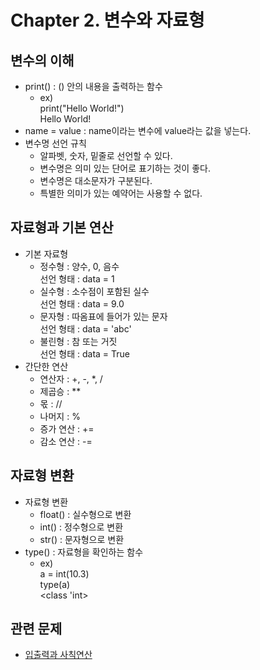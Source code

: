 # Chapter 2. 변수와 자료형

## 변수의 이해
- print() : () 안의 내용을 출력하는 함수
  - ex)<br>
  print("Hello World!")<br>
  Hello World!
- name = value : name이라는 변수에 value라는 값을 넣는다.
- 변수명 선언 규칙
  - 알파벳, 숫자, 밑줄로 선언할 수 있다.
  - 변수명은 의미 있는 단어로 표기하는 것이 좋다.
  - 변수명은 대소문자가 구분된다.
  - 특별한 의미가 있는 예약어는 사용할 수 없다.

## 자료형과 기본 연산
- 기본 자료형
  - 정수형 : 양수, 0, 음수<br>
선언 형태 : data = 1
  - 실수형 : 소수점이 포함된 실수<br>
선언 형태 : data = 9.0
  - 문자형 : 따옴표에 들어가 있는 문자<br>
선언 형태 : data = 'abc'
  - 불린형 : 참 또는 거짓<br>
선언 형태 : data = True
- 간단한 연산
  - 연산자 : +, -, *, /
  - 제곱승 : **
  - 몫 : //
  - 나머지 : %
  - 증가 연산 : +=
  - 감소 연산 : -=
  
## 자료형 변환
- 자료형 변환
  - float() : 실수형으로 변환
  - int() : 정수형으로 변환
  - str() : 문자형으로 변환
- type() : 자료형을 확인하는 함수
  - ex) <br>
  a = int(10.3)<br>
  type(a)<br>
  <class 'int>

## 관련 문제
- [입출력과 사칙연산](https://www.acmicpc.net/step/1)
